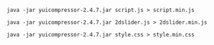 	java -jar yuicompressor-2.4.7.jar script.js > script.min.js
	
	java -jar yuicompressor-2.4.7.jar 2dslider.js > 2dslider.min.js
	
	java -jar yuicompressor-2.4.7.jar style.css > style.min.css